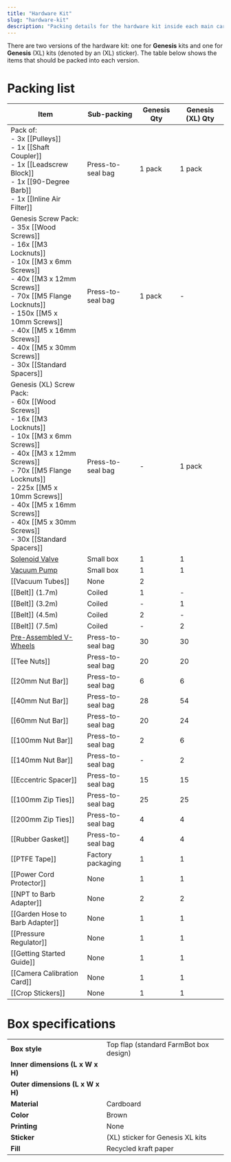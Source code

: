 ```yaml
---
title: "Hardware Kit"
slug: "hardware-kit"
description: "Packing details for the hardware kit inside each main carton"
---
```


There are two versions of the hardware kit: one for **Genesis** kits and one for **Genesis** (XL) kits (denoted by an (XL) sticker). The table below shows the items that should be packed into each version.

# Packing list

|Item|Sub-packing|Genesis Qty|Genesis (XL) Qty|
|----|-----------|-----------|--------------|
|Pack of:<br>- 3x [[Pulleys]]<br>- 1x [[Shaft Coupler]]<br>- 1x [[Leadscrew Block]]<br>- 1x [[90-Degree Barb]]<br>- 1x [[Inline Air Filter]]|Press-to-seal bag|1 pack|1 pack
|Genesis Screw Pack:<br>- 35x [[Wood Screws]]<br>- 16x [[M3 Locknuts]]<br>- 10x [[M3 x 6mm Screws]]<br>- 40x [[M3 x 12mm Screws]]<br>- 70x [[M5 Flange Locknuts]]<br>- 150x [[M5 x 10mm Screws]]<br>- 40x [[M5 x 16mm Screws]]<br>- 40x [[M5 x 30mm Screws]]<br>- 30x [[Standard Spacers]]|Press-to-seal bag|1 pack|-
|Genesis (XL) Screw Pack:<br>- 60x [[Wood Screws]]<br>- 16x [[M3 Locknuts]]<br>- 10x [[M3 x 6mm Screws]]<br>- 40x [[M3 x 12mm Screws]]<br>- 70x [[M5 Flange Locknuts]]<br>- 225x [[M5 x 10mm Screws]]<br>- 40x [[M5 x 16mm Screws]]<br>- 40x [[M5 x 30mm Screws]]<br>- 30x [[Standard Spacers]]|Press-to-seal bag|-|1 pack
|[Solenoid Valve](../packing/solenoid-valve.md)|Small box|1|1
|[Vacuum Pump](../packing/vacuum-pump.md)|Small box|1|1
|[[Vacuum Tubes]]|None|2
|[[Belt]] (1.7m)|Coiled|1|-
|[[Belt]] (3.2m)|Coiled|-|1
|[[Belt]] (4.5m)|Coiled|2|-
|[[Belt]] (7.5m)|Coiled|-|2
|[Pre-Assembled V-Wheels](../pre-assembly/v-wheels.md)|Press-to-seal bag|30|30
|[[Tee Nuts]]|Press-to-seal bag|20|20
|[[20mm Nut Bar]]|Press-to-seal bag|6|6
|[[40mm Nut Bar]]|Press-to-seal bag|28|54
|[[60mm Nut Bar]]|Press-to-seal bag|20|24
|[[100mm Nut Bar]]|Press-to-seal bag|2|6
|[[140mm Nut Bar]]|Press-to-seal bag|-|2
|[[Eccentric Spacer]]|Press-to-seal bag|15|15
|[[100mm Zip Ties]]|Press-to-seal bag|25|25
|[[200mm Zip Ties]]|Press-to-seal bag|4|4
|[[Rubber Gasket]]|Press-to-seal bag|4|4
|[[PTFE Tape]]|Factory packaging|1|1
|[[Power Cord Protector]]|None|1|1
|[[NPT to Barb Adapter]]|None|2|2
|[[Garden Hose to Barb Adapter]]|None|1|1
|[[Pressure Regulator]]|None|1|1
|[[Getting Started Guide]]|None|1|1
|[[Camera Calibration Card]]|None|1|1
|[[Crop Stickers]]|None|1|1

# Box specifications

|                                |                              |
|--------------------------------|------------------------------|
|**Box style**                   |Top flap (standard FarmBot box design)
|**Inner dimensions (L x W x H)**|
|**Outer dimensions (L x W x H)**|
|**Material**                    |Cardboard
|**Color**                       |Brown
|**Printing**                    |None
|**Sticker**                     |(XL) sticker for Genesis XL kits
|**Fill**                        |Recycled kraft paper

